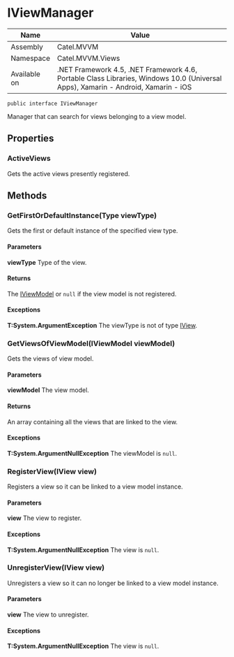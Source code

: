 

# IViewManager

Name|Value
---|---
Assembly|Catel.MVVM
Namespace|Catel.MVVM.Views
Available on|.NET Framework 4.5, .NET Framework 4.6, Portable Class Libraries, Windows 10.0 (Universal Apps), Xamarin - Android, Xamarin - iOS

```
public interface IViewManager
```

Manager that can search for views belonging to a view model.



## Properties

### ActiveViews

Gets the active views presently registered.



## Methods

### GetFirstOrDefaultInstance(Type viewType)

Gets the first or default instance of the specified view type.

#### Parameters

**viewType**
Type of the view.

#### Returns

The [IViewModel](#) or ```null``` if the view model is not registered.

#### Exceptions

**T:System.ArgumentException**
The viewType is not of type [IView](#).



### GetViewsOfViewModel(IViewModel viewModel)

Gets the views of view model.

#### Parameters

**viewModel**
The view model.

#### Returns

An array containing all the views that are linked to the view.

#### Exceptions

**T:System.ArgumentNullException**
The viewModel is ```null```.



### RegisterView(IView view)

Registers a view so it can be linked to a view model instance.

#### Parameters

**view**
The view to register.

#### Exceptions

**T:System.ArgumentNullException**
The view is ```null```.



### UnregisterView(IView view)

Unregisters a view so it can no longer be linked to a view model instance.

#### Parameters

**view**
The view to unregister.

#### Exceptions

**T:System.ArgumentNullException**
The view is ```null```.



